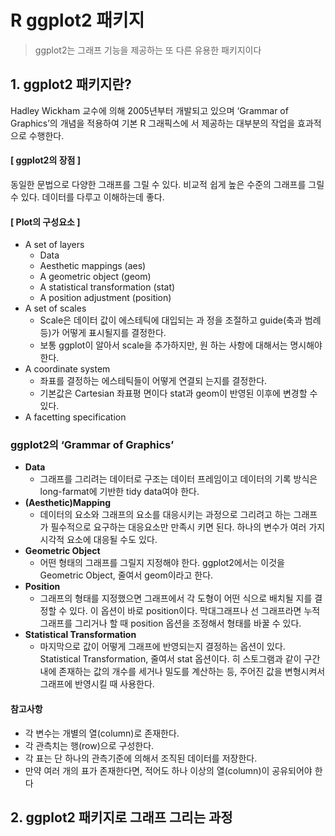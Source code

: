 # R ggplot2 패키지

> ggplot2는 그래프 기능을 제공하는 또 다른 유용한 패키지이다



## 1. ggplot2 패키지란?

Hadley Wickham 교수에 의해 2005년부터 개발되고 있으며 ‘Grammar of Graphics’의 개념을 적용하여 기본 R 그래픽스에 서 제공하는 대부분의 작업을 효과적으로 수행한다. 

#### [ ggplot2의 장점 ] 
동일한 문법으로 다양한 그래프를 그릴 수 있다. 비교적 쉽게 높은 수준의 그래프를 그릴 수 있다. 데이터를 다루고 이해하는데 좋다.

#### [ Plot의 구성요소 ] 

- A set of layers 
  - Data 
  - Aesthetic mappings (aes) 
  - A geometric object (geom) 
  - A statistical transformation (stat) 
  - A position adjustment (position)
- A set of scales 
  - Scale은 데이터 값이 에스테틱에 대입되는 과 정을 조절하고 guide(축과 범례 등)가 어떻게 표시될지를 결정한다. 
  - 보통 ggplot이 알아서 scale을 추가하지만, 원 하는 사항에 대해서는 명시해야 한다.
- A coordinate system 
  - 좌표를 결정하는 에스테틱들이 어떻게 연결되 는지를 결정한다. 
  - 기본값은 Cartesian 좌표평 면이다 stat과 geom이 반영된 이후에 변경할 수 있다.
- A facetting specification



### ggplot2의 ‘Grammar of Graphics’

- **Data** 
  - 그래프를 그리려는 데이터로 구조는 데이터 프레임이고 데이터의 기록 방식은 long-farmat에 기반한 tidy data여야 한다. 
- **(Aesthetic)Mapping** 
  - 데이터의 요소와 그래프의 요소를 대응시키는 과정으로 그리려고 하는 그래프가 필수적으로 요구하는 대응요소만 만족시 키면 된다. 하나의 변수가 여러 가지 시각적 요소에 대응될 수도 있다. 
- **Geometric Object** 
  - 어떤 형태의 그래프를 그릴지 지정해야 한다. ggplot2에서는 이것을 Geometric Object, 줄여서 geom이라고 한다. 
- **Position** 
  - 그래프의 형태를 지정했으면 그래프에서 각 도형이 어떤 식으로 배치될 지를 결정할 수 있다. 이 옵션이 바로 position이다. 막대그래프나 선 그래프라면 누적 그래프를 그리거나 할 때 position 옵션을 조정해서 형태를 바꿀 수 있다. 
- **Statistical Transformation** 
  - 마지막으로 값이 어떻게 그래프에 반영되는지 결정하는 옵션이 있다. Statistical Transformation, 줄여서 stat 옵션이다. 히 스토그램과 같이 구간내에 존재하는 값의 개수를 세거나 밀도를 계산하는 등, 주어진 값을 변형시켜서 그래프에 반영시킬 때 사용한다.

#### 참고사항

- 각 변수는 개별의 열(column)로 존재한다. 
- 각 관측치는 행(row)으로 구성한다. 
- 각 표는 단 하나의 관측기준에 의해서 조직된 데이터를 저장한다. 
- 만약 여러 개의 표가 존재한다면, 적어도 하나 이상의 열(column)이 공유되어야 한다



## 2. ggplot2 패키지로 그래프 그리는 과정